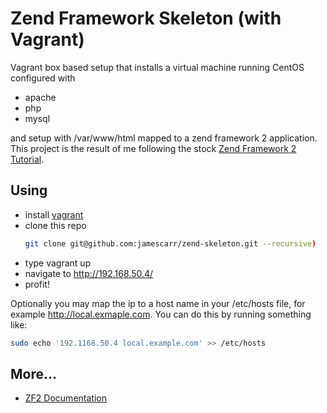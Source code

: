 # Zend Framework Skeleton (with Vagrant)
Vagrant box based setup that installs a virtual machine running CentOS
configured with 

* apache
* php
* mysql
      
and setup with /var/www/html mapped to a zend framework 2 application.
This project is the result of me following the stock [Zend Framework
2
Tutorial](http://zf2.readthedocs.org/en/latest/user-guide/overview.html).

## Using

- install [vagrant](http://www.vagrantup.com)
- clone this repo 
  ```bash
  git clone git@github.com:jamescarr/zend-skeleton.git --recursive)
  ```
- type vagrant up
- navigate to http://192.168.50.4/
- profit!

Optionally you may map the ip to a host name in your /etc/hosts file,
for example http://local.exmaple.com. You can do this by running
something like:

```bash
sudo echo '192.1168.50.4 local.example.com' >> /etc/hosts

```

## More...
* [ZF2
Documentation](http://zf2.readthedocs.org/en/latest/index.html#userguide)
